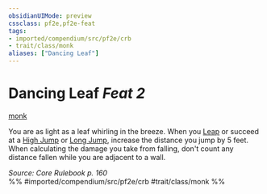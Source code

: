 ```yaml
---
obsidianUIMode: preview
cssclass: pf2e,pf2e-feat
tags:
- imported/compendium/src/pf2e/crb
- trait/class/monk
aliases: ["Dancing Leaf"]
---
```

# Dancing Leaf  *Feat 2*  
[monk](rules/traits/monk.md)  


You are as light as a leaf whirling in the breeze. When you [Leap](leap.md) or succeed at a [High Jump](high-jump.md) or [Long Jump](long-jump.md), increase the distance you jump by 5 feet. When calculating the damage you take from falling, don't count any distance fallen while you are adjacent to a wall.

*Source: Core Rulebook p. 160*  
%% #imported/compendium/src/pf2e/crb #trait/class/monk %%